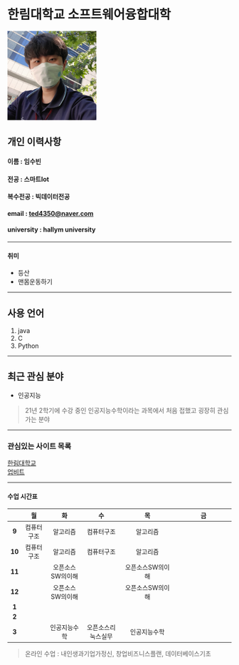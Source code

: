 # 한림대학교 소프트웨어융합대학

<img src=subin.jpg height=200 width=200>

## 개인 이력사항

#### 이름 : 임수빈
#### 전공 : 스마트Iot
#### 복수전공 : 빅데이터전공
#### email : ted4350@naver.com  
#### university : hallym university  

---

#### 취미  
* 등산  
* 맨몸운동하기  

----------

## 사용 언어
1. java
2. C
3. Python

----------

## 최근 관심 분야
* 인공지능
> 21년 2학기에 수강 중인 인공지능수학이라는 과목에서 처음 접했고 굉장히 관심가는 분야

-------

### 관심있는 사이트 목록
[한림대학교][hallym]  
[업비트][upbit]

----------

#### 수업 시간표

||**월**|**화**|**수**|**목**|**금**|
|:---:|:---:|:---:|:---:|:---:|:---:|
|**9**|컴퓨터구조|알고리즘|컴퓨터구조|알고리즘|　　　　　　　　|
|**10**| 컴퓨터구조|알고리즘|컴퓨터구조|알고리즘|　　　　　　　　|
|**11**|        |오픈소스SW의이해| |오픈소스SW의이해|　　　　　　|
|**12**|        |오픈소스SW의이해| |오픈소스SW의이해|　　　　　　　　|
|**1**|        |    |        |　　　　　　　　|      |
|**2**|        |    |        |　　　　　　　　|      |
|**3**|        |인공지능수학|오픈소스리눅스실무|인공지능수학|   |
> 온라인 수업 : 내인생과기업가정신, 창업비즈니스플랜, 데이터베이스기초



[eclipse]: http://www.eclipse.org
[Google]: http://www.google.com
[naver]: http://www.naver.com
[hallym]: http://www.hallym.ac.kr
[upbit]: https://www.upbit.com
